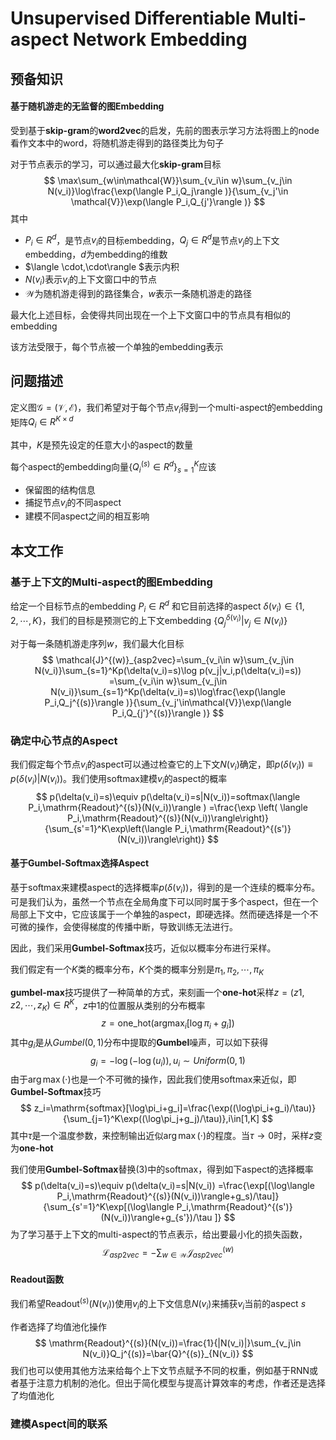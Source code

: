 # Unsupervised Differentiable Multi-aspect Network Embedding

## 预备知识

#### 基于随机游走的无监督的图Embedding

受到基于**skip-gram**的**word2vec**的启发，先前的图表示学习方法将图上的node看作文本中的word，将随机游走得到的路径类比为句子

对于节点表示的学习，可以通过最大化**skip-gram**目标
$$
\max\sum_{w\in\mathcal{W}}\sum_{v_i\in w}\sum_{v_j\in N(v_i)}\log\frac{\exp(\langle P_i,Q_j\rangle )}{\sum_{v_j'\in \mathcal{V}}\exp(\langle P_i,Q_{j'}\rangle )}
$$
其中

* $P_i\in R^d$，是节点$v_i$的目标embedding，$Q_j\in R^d$是节点$v_j$的上下文embedding，$d$为embedding的维数
* $\langle \cdot,\cdot\rangle $表示内积
* $N(v_i)$表示$v_i$的上下文窗口中的节点
* $\mathcal{W}$为随机游走得到的路径集合，$w$表示一条随机游走的路径

最大化上述目标，会使得共同出现在一个上下文窗口中的节点具有相似的embedding

该方法受限于，每个节点被一个单独的embedding表示

## 问题描述

定义图$\mathcal{G}=(\mathcal{V},\mathcal{E})$，我们希望对于每个节点$v_i$得到一个multi-aspect的embedding矩阵$Q_i\in R^{K\times d}$

其中，$K$是预先设定的任意大小的aspect的数量

每个aspect的embedding向量$\{Q^{(s)}_i\in R^d\}_{s=1}^K$应该

* 保留图的结构信息
* 捕捉节点$v_i$的不同aspect
* 建模不同aspect之间的相互影响

## 本文工作

### 基于上下文的Multi-aspect的图Embedding

给定一个目标节点的embedding $P_i\in R^d$ 和它目前选择的aspect $\delta(v_i)\in\{1,2,\cdots,K\}$，我们的目标是预测它的上下文embedding $\{Q_j^{\delta(v_i)}|v_j\in N(v_i)\}$

对于每一条随机游走序列$w$，我们最大化目标
$$
\mathcal{J}^{(w)}_{asp2vec}=\sum_{v_i\in w}\sum_{v_j\in N(v_i)}\sum_{s=1}^Kp(\delta(v_i)=s)\log p(v_j|v_i,p(\delta(v_i)=s))
=\sum_{v_i\in w}\sum_{v_j\in N(v_i)}\sum_{s=1}^Kp(\delta(v_i)=s)\log\frac{\exp(\langle P_i,Q_j^{(s)}\rangle )}{\sum_{v_j'\in\mathcal{V}}\exp(\langle P_i,Q_{j'}^{(s)}\rangle )}
$$

### 确定中心节点的Aspect

我们假定每个节点$v_i$的aspect可以通过检查它的上下文$N(v_i)$确定，即$p(\delta(v_i))\equiv p(\delta(v_i)|N(v_i))$。我们使用softmax建模$v_i$的aspect的概率
$$
p(\delta(v_i)=s)\equiv p(\delta(v_i)=s|N(v_i))=softmax(\langle P_i,\mathrm{Readout}^{(s)}(N(v_i))\rangle )
=\frac{\exp \left( \langle P_i,\mathrm{Readout}^{(s)}(N(v_i))\rangle\right)}{\sum_{s'=1}^K\exp\left(\langle P_i,\mathrm{Readout}^{(s')}(N(v_i))\rangle\right)}
$$


#### 基于Gumbel-Softmax选择Aspect

基于softmax来建模aspect的选择概率$p(\delta(v_i))$​，得到的是一个连续的概率分布。可是我们认为，虽然一个节点在全局角度下可以同时属于多个aspect，但在一个局部上下文中，它应该属于一个单独的aspect，即硬选择。然而硬选择是一个不可微的操作，会使得梯度的传播中断，导致训练无法进行。

因此，我们采用**Gumbel-Softmax**技巧，近似以概率分布进行采样。

我们假定有一个$K$类的概率分布，$K$个类的概率分别是$\pi_1,\pi_2,\cdots,\pi_K$

**gumbel-max**技巧提供了一种简单的方式，来刻画一个**one-hot**采样$z=(z1,z2,\cdots,z_K)\in R^K$，$z$中$1$的位置服从类别的分布概率
$$
z=\mathrm{one\_hot}(\mathop{\arg\max}_i[\log\pi_i+g_i])
$$
其中$g_i$是从$Gumbel(0,1)$分布中提取的**Gumbel**噪声，可以如下获得
$$
g_i=-\log(-\log(u_i)),u_i\sim Uniform(0,1)
$$
由于$\arg\max(\cdot)$也是一个不可微的操作，因此我们使用softmax来近似，即**Gumbel-Softmax**技巧
$$
z_i=\mathrm{softmax}[\log\pi_i+g_i]=\frac{\exp((\log\pi_i+g_i)/\tau)}{\sum_{j=1}^K\exp((\log\pi_j+g_j)/\tau)},i\in[1,K]
$$
其中$\tau$是一个温度参数，来控制输出近似$\arg\max(\cdot)$的程度。当$\tau\to0$时，采样$z$变为**one-hot**

我们使用**Gumbel-Softmax**替换$(3)$中的softmax，得到如下aspect的选择概率
$$
p(\delta(v_i)=s)\equiv p(\delta(v_i)=s|N(v_i))
=\frac{\exp[(\log\langle P_i,\mathrm{Readout}^{(s)}(N(v_i))\rangle+g_s)/\tau]}
{\sum_{s'=1}^K\exp[(\log\langle P_i,\mathrm{Readout}^{(s')}(N(v_i))\rangle+g_{s'})/\tau ]}
$$
为了学习基于上下文的multi-aspect的节点表示，给出要最小化的损失函数，
$$
\mathcal{L}_{asp2vec}=-\sum_{w\in\mathcal{W}}\mathcal{J}_{asp2vec}^{(w)}
$$

#### Readout函数

我们希望$\mathrm{Readout}^{(s)}(N(v_i))$使用$v_i$的上下文信息$N(v_i)$来捕获$v_i$当前的aspect $s$

作者选择了均值池化操作
$$
\mathrm{Readout}^{(s)}(N(v_i))=\frac{1}{|N(v_i)|}\sum_{v_j\in N(v_i)}Q_j^{(s)}=\bar{Q}^{(s)}_{N(v_i)}
$$
我们也可以使用其他方法来给每个上下文节点赋予不同的权重，例如基于RNN或者基于注意力机制的池化。但出于简化模型与提高计算效率的考虑，作者还是选择了均值池化

### 建模Aspect间的联系

